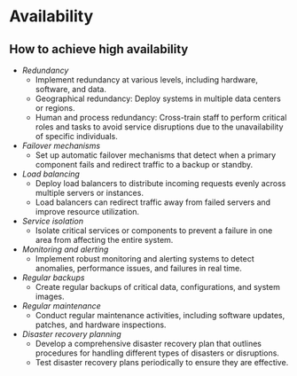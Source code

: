 # Availability

## How to achieve high availability
- *Redundancy*
   - Implement redundancy at various levels, including hardware, software, and data.
   - Geographical redundancy: Deploy systems in multiple data centers or regions.
   - Human and process redundancy: Cross-train staff to perform critical roles and tasks to avoid service disruptions due to the unavailability of specific individuals.
- *Failover mechanisms*
   - Set up automatic failover mechanisms that detect when a primary component fails and redirect traffic to a backup or standby.
- *Load balancing*
   - Deploy load balancers to distribute incoming requests evenly across multiple servers or instances.
   - Load balancers can redirect traffic away from failed servers and improve resource utilization.
- *Service isolation*
   - Isolate critical services or components to prevent a failure in one area from affecting the entire system.
- *Monitoring and alerting*
   - Implement robust monitoring and alerting systems to detect anomalies, performance issues, and failures in real time.
- *Regular backups*
   - Create regular backups of critical data, configurations, and system images.
- *Regular maintenance*
   - Conduct regular maintenance activities, including software updates, patches, and hardware inspections.
- *Disaster recovery planning*
   - Develop a comprehensive disaster recovery plan that outlines procedures for handling different types of disasters or disruptions.
   - Test disaster recovery plans periodically to ensure they are effective.
